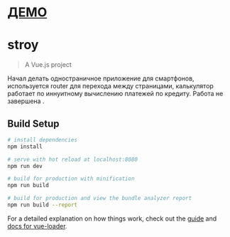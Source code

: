 [ДЕМО](http://fmap.ru/games/game/stroy/) 
======

# stroy

> A Vue.js project

Начал делать одностраничное приложение для смартфонов, используется router для перехода между страницами, калькулятор работает по иннуитному вычислению платежей по кредиту. Работа не завершена . 

## Build Setup

``` bash
# install dependencies
npm install

# serve with hot reload at localhost:8080
npm run dev

# build for production with minification
npm run build

# build for production and view the bundle analyzer report
npm run build --report
```

For a detailed explanation on how things work, check out the [guide](http://vuejs-templates.github.io/webpack/) and [docs for vue-loader](http://vuejs.github.io/vue-loader).
